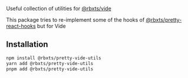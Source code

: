 Useful collection of utilities for [@rbxts/vide](https://www.npmjs.com/package/@rbxts/vide)

This package tries to re-implement some of the hooks of [@rbxts/pretty-react-hooks](https://www.npmjs.com/package/@rbxts/pretty-react-hooks) but for Vide

## Installation

```sh
npm install @rbxts/pretty-vide-utils
yarn add @rbxts/pretty-vide-utils
pnpm add @rbxts/pretty-vide-utils
```
